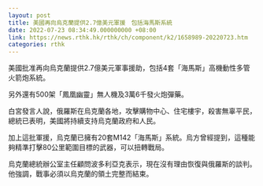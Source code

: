 ```yaml
---
layout: post
title: 美國再向烏克蘭提供2.7億美元軍援　包括海馬斯系統
date: 2022-07-23 08:34:49.000000000 +08:00
link: https://news.rthk.hk/rthk/ch/component/k2/1658989-20220723.htm
categories: rthk
---
```


美國批准再向烏克蘭提供2.7億美元軍事援助，包括4套「海馬斯」高機動性多管火箭炮系統。

另外還有500架「鳳凰幽靈」無人機及3萬6千發火炮彈藥。

白宮發言人說，俄羅斯在烏克蘭各地，攻擊購物中心、住宅樓宇，殺害無辜平民，總統已表明，美國將持續支持烏克蘭政府和人民。

加上這批軍援，烏克蘭已擁有20套M142「海馬斯」系統。烏方曾經提到，這種能夠精準打擊80公里範圍目標的武器，可以扭轉戰局。

烏克蘭總統辦公室主任顧問波多利亞克表示，現在沒有理由恢復與俄羅斯的談判。他強調，戰事必須以烏克蘭的領土完整而結束。
